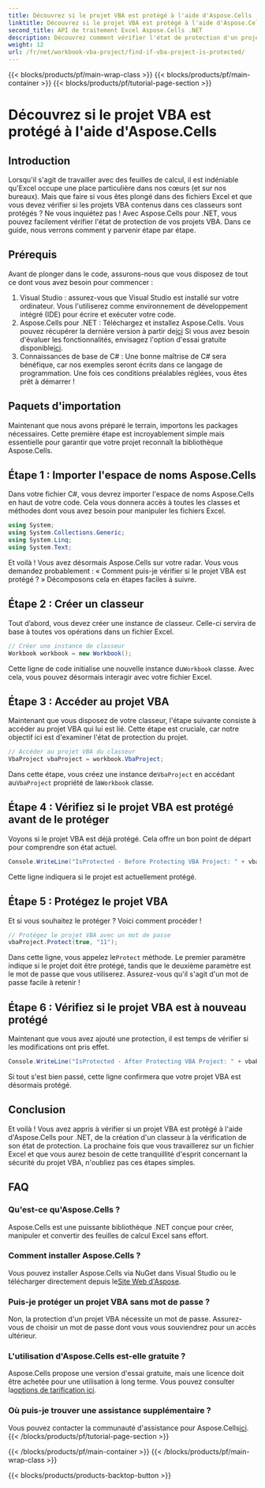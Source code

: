```yaml
---
title: Découvrez si le projet VBA est protégé à l'aide d'Aspose.Cells
linktitle: Découvrez si le projet VBA est protégé à l'aide d'Aspose.Cells
second_title: API de traitement Excel Aspose.Cells .NET
description: Découvrez comment vérifier l'état de protection d'un projet VBA dans Excel à l'aide d'Aspose.Cells pour .NET, de la création à la vérification. Guide simple avec exemples de code.
weight: 12
url: /fr/net/workbook-vba-project/find-if-vba-project-is-protected/
---
```


{{< blocks/products/pf/main-wrap-class >}}
{{< blocks/products/pf/main-container >}}
{{< blocks/products/pf/tutorial-page-section >}}

# Découvrez si le projet VBA est protégé à l'aide d'Aspose.Cells

## Introduction
Lorsqu'il s'agit de travailler avec des feuilles de calcul, il est indéniable qu'Excel occupe une place particulière dans nos cœurs (et sur nos bureaux). Mais que faire si vous êtes plongé dans des fichiers Excel et que vous devez vérifier si les projets VBA contenus dans ces classeurs sont protégés ? Ne vous inquiétez pas ! Avec Aspose.Cells pour .NET, vous pouvez facilement vérifier l'état de protection de vos projets VBA. Dans ce guide, nous verrons comment y parvenir étape par étape.
## Prérequis
Avant de plonger dans le code, assurons-nous que vous disposez de tout ce dont vous avez besoin pour commencer :
1. Visual Studio : assurez-vous que Visual Studio est installé sur votre ordinateur. Vous l'utiliserez comme environnement de développement intégré (IDE) pour écrire et exécuter votre code.
2.  Aspose.Cells pour .NET : Téléchargez et installez Aspose.Cells. Vous pouvez récupérer la dernière version à partir de[ici](https://releases.aspose.com/cells/net/) Si vous avez besoin d'évaluer les fonctionnalités, envisagez l'option d'essai gratuite disponible[ici](https://releases.aspose.com/).
3. Connaissances de base de C# : Une bonne maîtrise de C# sera bénéfique, car nos exemples seront écrits dans ce langage de programmation.
Une fois ces conditions préalables réglées, vous êtes prêt à démarrer !
## Paquets d'importation
Maintenant que nous avons préparé le terrain, importons les packages nécessaires. Cette première étape est incroyablement simple mais essentielle pour garantir que votre projet reconnaît la bibliothèque Aspose.Cells.
## Étape 1 : Importer l'espace de noms Aspose.Cells
Dans votre fichier C#, vous devrez importer l'espace de noms Aspose.Cells en haut de votre code. Cela vous donnera accès à toutes les classes et méthodes dont vous avez besoin pour manipuler les fichiers Excel.
```csharp
using System;
using System.Collections.Generic;
using System.Linq;
using System.Text;
```
Et voilà ! Vous avez désormais Aspose.Cells sur votre radar.
Vous vous demandez probablement : « Comment puis-je vérifier si le projet VBA est protégé ? » Décomposons cela en étapes faciles à suivre.
## Étape 2 : Créer un classeur
Tout d’abord, vous devez créer une instance de classeur. Celle-ci servira de base à toutes vos opérations dans un fichier Excel.
```csharp
// Créer une instance de classeur
Workbook workbook = new Workbook();
```
 Cette ligne de code initialise une nouvelle instance du`Workbook` classe. Avec cela, vous pouvez désormais interagir avec votre fichier Excel.
## Étape 3 : Accéder au projet VBA
Maintenant que vous disposez de votre classeur, l'étape suivante consiste à accéder au projet VBA qui lui est lié. Cette étape est cruciale, car notre objectif ici est d'examiner l'état de protection du projet.
```csharp
// Accéder au projet VBA du classeur
VbaProject vbaProject = workbook.VbaProject;
```
 Dans cette étape, vous créez une instance de`VbaProject` en accédant au`VbaProject` propriété de la`Workbook` classe.
## Étape 4 : Vérifiez si le projet VBA est protégé avant de le protéger
Voyons si le projet VBA est déjà protégé. Cela offre un bon point de départ pour comprendre son état actuel. 
```csharp
Console.WriteLine("IsProtected - Before Protecting VBA Project: " + vbaProject.IsProtected);
```
Cette ligne indiquera si le projet est actuellement protégé. 
## Étape 5 : Protégez le projet VBA
Et si vous souhaitez le protéger ? Voici comment procéder ! 
```csharp
// Protégez le projet VBA avec un mot de passe
vbaProject.Protect(true, "11");
```
 Dans cette ligne, vous appelez le`Protect` méthode. Le premier paramètre indique si le projet doit être protégé, tandis que le deuxième paramètre est le mot de passe que vous utiliserez. Assurez-vous qu'il s'agit d'un mot de passe facile à retenir !
## Étape 6 : Vérifiez si le projet VBA est à nouveau protégé
Maintenant que vous avez ajouté une protection, il est temps de vérifier si les modifications ont pris effet. 
```csharp
Console.WriteLine("IsProtected - After Protecting VBA Project: " + vbaProject.IsProtected);
```
Si tout s'est bien passé, cette ligne confirmera que votre projet VBA est désormais protégé.
## Conclusion
Et voilà ! Vous avez appris à vérifier si un projet VBA est protégé à l'aide d'Aspose.Cells pour .NET, de la création d'un classeur à la vérification de son état de protection. La prochaine fois que vous travaillerez sur un fichier Excel et que vous aurez besoin de cette tranquillité d'esprit concernant la sécurité du projet VBA, n'oubliez pas ces étapes simples. 
## FAQ
### Qu'est-ce qu'Aspose.Cells ?  
Aspose.Cells est une puissante bibliothèque .NET conçue pour créer, manipuler et convertir des feuilles de calcul Excel sans effort.
### Comment installer Aspose.Cells ?  
 Vous pouvez installer Aspose.Cells via NuGet dans Visual Studio ou le télécharger directement depuis le[Site Web d'Aspose](https://releases.aspose.com/cells/net/).
### Puis-je protéger un projet VBA sans mot de passe ?  
Non, la protection d'un projet VBA nécessite un mot de passe. Assurez-vous de choisir un mot de passe dont vous vous souviendrez pour un accès ultérieur.
### L'utilisation d'Aspose.Cells est-elle gratuite ?  
 Aspose.Cells propose une version d'essai gratuite, mais une licence doit être achetée pour une utilisation à long terme. Vous pouvez consulter la[options de tarification ici](https://purchase.aspose.com/buy).
### Où puis-je trouver une assistance supplémentaire ?  
 Vous pouvez contacter la communauté d'assistance pour Aspose.Cells[ici](https://forum.aspose.com/c/cells/9).
{{< /blocks/products/pf/tutorial-page-section >}}

{{< /blocks/products/pf/main-container >}}
{{< /blocks/products/pf/main-wrap-class >}}

{{< blocks/products/products-backtop-button >}}
